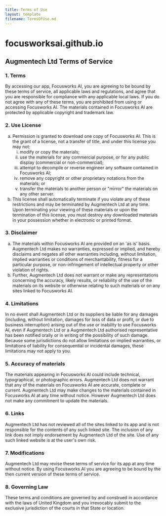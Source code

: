 ```yaml
---
title: Terms of Use
layout: template
filename: TermsOfUse.md
---
```


# focusworksai.github.io

<h2>Augmentech Ltd Terms of Service</h2>
<h3>1. Terms</h3>
<p>By accessing our app, Focusworks AI, you are agreeing to be bound by these terms of service, all applicable laws and regulations, and agree that you are responsible for compliance with any applicable local laws. If you do not agree with any of these terms, you are prohibited from using or accessing Focusworks AI. The materials contained in Focusworks AI are protected by applicable copyright and trademark law.</p>
<h3>2. Use License</h3>
<ol type="a">
   <li>Permission is granted to download one copy of Focusworks AI. This is the grant of a license, not a transfer of title, and under this license you may not:
   <ol type="i">
       <li>modify or copy the materials;</li>
       <li>use the materials for any commercial purpose, or for any public display (commercial or non-commercial);</li>
       <li>attempt to decompile or reverse engineer any software contained in Focusworks AI;</li>
       <li>remove any copyright or other proprietary notations from the materials; or</li>
       <li>transfer the materials to another person or "mirror" the materials on any other server.</li>
   </ol>
    </li>
   <li>This license shall automatically terminate if you violate any of these restrictions and may be terminated by Augmentech Ltd at any time. Upon terminating your viewing of these materials or upon the termination of this license, you must destroy any downloaded materials in your possession whether in electronic or printed format.</li>
</ol>
<h3>3. Disclaimer</h3>
<ol type="a">
   <li>The materials within Focusworks AI are provided on an 'as is' basis. Augmentech Ltd makes no warranties, expressed or implied, and hereby disclaims and negates all other warranties including, without limitation, implied warranties or conditions of merchantability, fitness for a particular purpose, or non-infringement of intellectual property or other violation of rights.</li>
   <li>Further, Augmentech Ltd does not warrant or make any representations concerning the accuracy, likely results, or reliability of the use of the materials on its website or otherwise relating to such materials or on any sites linked to Focusworks AI.</li>
</ol>
<h3>4. Limitations</h3>
<p>In no event shall Augmentech Ltd or its suppliers be liable for any damages (including, without limitation, damages for loss of data or profit, or due to business interruption) arising out of the use or inability to use Focusworks AI, even if Augmentech Ltd or a Augmentech Ltd authorised representative has been notified orally or in writing of the possibility of such damage. Because some jurisdictions do not allow limitations on implied warranties, or limitations of liability for consequential or incidental damages, these limitations may not apply to you.</p>
<h3>5. Accuracy of materials</h3>
<p>The materials appearing in Focusworks AI could include technical, typographical, or photographic errors. Augmentech Ltd does not warrant that any of the materials on Focusworks AI are accurate, complete or current. Augmentech Ltd may make changes to the materials contained in Focusworks AI at any time without notice. However Augmentech Ltd does not make any commitment to update the materials.</p>
<h3>6. Links</h3>
<p>Augmentech Ltd has not reviewed all of the sites linked to its app and is not responsible for the contents of any such linked site. The inclusion of any link does not imply endorsement by Augmentech Ltd of the site. Use of any such linked website is at the user's own risk.</p>
<h3>7. Modifications</h3>
<p>Augmentech Ltd may revise these terms of service for its app at any time without notice. By using Focusworks AI you are agreeing to be bound by the then current version of these terms of service.</p>
<h3>8. Governing Law</h3>
<p>These terms and conditions are governed by and construed in accordance with the laws of United Kingdom and you irrevocably submit to the exclusive jurisdiction of the courts in that State or location.</p>
